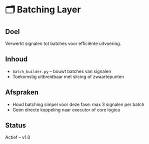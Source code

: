 # 🗂️ Batching Layer

## Doel
Verwerkt signalen tot batches voor efficiënte uitvoering.

## Inhoud
- `batch_builder.py` – bouwt batches van signalen
- Toekomstig uitbreidbaar met slicing of zwaartepunten

## Afspraken
- Houd batching simpel voor deze fase: max 3 signalen per batch
- Geen directe koppeling naar executor of core logica

## Status
Actief – v1.0